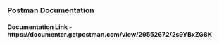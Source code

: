 
<h3>Postman Documentation</h3>
<h4>Documentation Link - https://documenter.getpostman.com/view/29552672/2s9YBxZG8K</h4>
